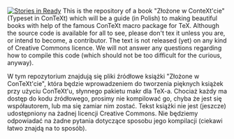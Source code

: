 [![Stories in Ready](https://badge.waffle.io/expilo/typeset-in-context.png?label=ready&title=Ready)](https://waffle.io/expilo/typeset-in-context)
This is the repository of a book "Złożone w ConteXt'cie" (Typeset in ConTeXt) which will be a guide (in Polish) to making beautiful books with help of the famous ConTeXt macro package for TeX. Although the source code is available for all to see, please don't tex it unless you are, or intend to become, a contributor. The text is not released (yet) on any kind of Creative Commons licence. We will not answer any questions regarding how to compile this code (which should not be too difficult for the curious, anyway).

W tym repozytorium znajdują się pliki źródłowe książki "Złożone w ConTeXt'cie", która będzie wprowadzeniem do tworzenia pięknych książek przy użyciu ConTeXt'u,  słynnego pakietu makr dla TeX-a. Chociaż każdy ma dostęp do kodu źródłowego, prosimy nie kompilować go, chyba że jest się współautorem, lub ma się zamiar nim zostać. Tekst książki nie jest (jeszcze) udostępniony na żadnej licencji Creative Commons. Nie będziemy odpowiadać na żadne pytania dotyczące sposobu jego kompilacji (ciekawi łatwo znajdą na to sposób). 
